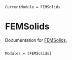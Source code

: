 ```@meta
CurrentModule = FEMSolids
```

# FEMSolids

Documentation for [FEMSolids](https://github.com/kimauth/FEMSolids.jl).

```@index
```

```@autodocs
Modules = [FEMSolids]
```
